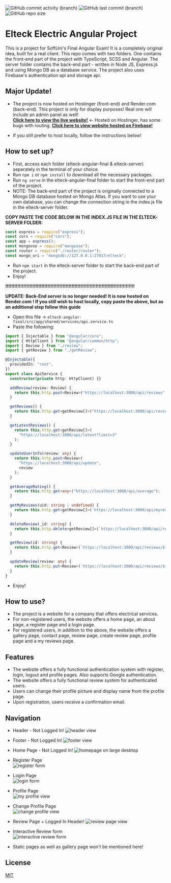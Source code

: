 ![GitHub commit activity (branch)](https://img.shields.io/github/commit-activity/t/dannykamenov/Softuni-Angular-Project)
![GitHub last commit (branch)](https://img.shields.io/github/last-commit/dannykamenov/Softuni-Angular-Project)
![GitHub repo size](https://img.shields.io/github/repo-size/dannykamenov/Softuni-Angular-Project)

# Elteck Electric Angular Project

This is a project for SoftUni's Final Angular Exam! It is a completely original idea, built for a real client. This repo comes with two folders. One contains the front-end part of the project with TypeScript, SCSS and Angular. The server folder contains the back-end part - written in Node JS, Express.js and using Mongo DB as a database service. The project also uses Firebase's authentication api and storage api.

## Major Update!
- The project is now hosted on Hostinger (front-end) and Render.com (back-end). This project is only for display purposes! Real one will include an admin panel as well!\
**[Click here to view the live website!](https://test.elteck-electric.com/)** <- Hosted on Hostinger, has some bugs with routing.
**[Click here to view website hosted on Firebase!](https://elteck-angular-softuni.firebaseapp.com/)** 
* If you still prefer to host locally, follow the instructions below!

## How to set up?

- First, access each folder (elteck-angular-final & elteck-server) seperately in the terminal of your choice.
- Run `npm i` or `npm install` to download all the necessary packages.
- Run `ng serve` in the elteck-angular-final folder to start the front-end part of the project.
- NOTE: The back-end part of the project is originally connected to a Mongo DB database hosted on Mongo Atlas. If you want to use your own database, you can change the connection string in the index.js file in the elteck-server folder.

**COPY PASTE THE CODE BELOW IN THE INDEX.JS FILE IN THE ELTECK-SERVER FOLDER:**

```javascript
const express = require("express");
const cors = require("cors");
const app = express();
const mongoose = require("mongoose");
const router = require("./router/router");
const mongo_uri = "mongodb://127.0.0.1:27017/elteck";
```

- Run `npm start` in the elteck-server folder to start the back-end part of the project.
- Enjoy!

**!!!!!!!!!!!!!!!!!!!!!!!!!!!!!!!!!!!!!!!!!!!!!!!!!!!!!!!!!!!!!!!!!!!!!!!!!!!!!!!!!!!!!!**

**UPDATE: Back-End server is no longer needed! It is now hosted on Render.com ! If you still wish to host locally, copy paste the above, but as an additional step follow this guide**

- Open this file -> `elteck-angular-final/src/app/shared/services/api.service.ts`
- Paste the following:

```typescript
import { Injectable } from "@angular/core";
import { HttpClient } from "@angular/common/http";
import { Review } from "./review";
import { getReview } from "./getReview";

@Injectable({
  providedIn: "root",
})
export class ApiService {
  constructor(private http: HttpClient) {}

  addReview(review: Review) {
    return this.http.post<Review>("https://localhost:3000/api/reviews", review);
  }

  getReviews() {
    return this.http.get<getReview[]>("https://localhost:3000/api/reviews");
  }

  getLatestReviews() {
    return this.http.get<getReview[]>(
      "https://localhost:3000/api/latest?limit=3"
    );
  }

  updateUserInfo(review: any) {
    return this.http.post<Review>(
      "https://localhost:3000/api/update",
      review
    );
  }

  getAverageRating() {
    return this.http.get<any>("https://localhost:3000/api/average");
  }

  getMyReviews(uid: string | undefined) {
    return this.http.get<getReview[]>(`https://localhost:3000/api/myreviews?uid=${uid}`);
  }

  deleteReview(_id: string) {
    return this.http.delete<getReview[]>(`https://localhost:3000/api/reviews/${_id}`);
  }

  getReview(id: string) {
    return this.http.get<Review>(`https://localhost:3000/api/reviews/${id}`);
  } 

  updateReview(review: any) {
    return this.http.put<Review>(`https://localhost:3000/api/reviews/${review.id}`, review);
  }
}
```

- Enjoy!

## How to use?

- The project is a website for a company that offers electrical services.
- For non-registered users, the website offers a home page, an about page, a register page and a login page.
- For registered users, in addition to the above, the website offers a gallery page, contact page, review page, create review page, profile page and a my reviews page.

## Features

- The website offers a fully functional authentication system with register, login, logout and profile pages. Also supports Google authentication.
- The website offers a fully functional review system for authenticated users.
- Users can change their profile picture and display name from the profile page.
- Upon registration, users receive a confirmation email.

## Navigation

- Header - Not Logged In!
  ![header view](https://github.com/dannykamenov/Softuni-Angular-Project/assets/46850144/e127af9e-4c39-4cbd-9ef5-11ebf58223d0)
- Footer - Not Logged In!
  ![footer view](https://github.com/dannykamenov/Softuni-Angular-Project/assets/46850144/5ebd71a3-d59f-4120-80ef-652305db2984)
- Home Page - Not Logged In!
  ![homepage on large desktop](https://github.com/dannykamenov/Softuni-Angular-Project/assets/46850144/b5164aef-94ac-44de-8821-03c3470cbc8a)
- Register Page\
  ![register form](https://github.com/dannykamenov/Softuni-Angular-Project/assets/46850144/36ffb096-6bbf-44b0-b75a-1e33e77b94e3)
- Login Page\
  ![login form](https://github.com/dannykamenov/Softuni-Angular-Project/assets/46850144/f8cb4b0f-92dd-44cc-b881-7edabd0694bf)
- Profile Page\
  ![my profile view](https://github.com/dannykamenov/Softuni-Angular-Project/assets/46850144/1c9ae475-73e5-4f7e-8916-7fba5faec048)
- Change Profile Page\
  ![change profile view](https://github.com/dannykamenov/Softuni-Angular-Project/assets/46850144/4549dd21-89b3-4739-bf01-73a7ca124306)
- Review Page + Logged In Header!
  ![review page view](https://github.com/dannykamenov/Softuni-Angular-Project/assets/46850144/0445af39-f91a-4b02-97b5-a1e46aa2eab0)
- Interactive Review form\
  ![interactive review form](https://github.com/dannykamenov/Softuni-Angular-Project/assets/46850144/1b62b31d-40db-46a9-b37f-41c635981ef6)

- Static pages as well as gallery page won't be mentioned here!

## License

[MIT](https://choosealicense.com/licenses/mit/)
